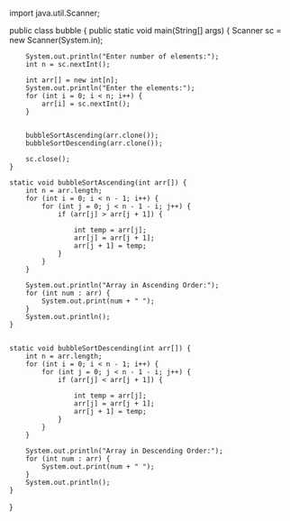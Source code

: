 import java.util.Scanner;

public class bubble {
    public static void main(String[] args) {
        Scanner sc = new Scanner(System.in);

        
        System.out.println("Enter number of elements:");
        int n = sc.nextInt();

        int arr[] = new int[n];
        System.out.println("Enter the elements:");
        for (int i = 0; i < n; i++) {
            arr[i] = sc.nextInt();
        }

      
        bubbleSortAscending(arr.clone());  
        bubbleSortDescending(arr.clone());

        sc.close();
    }

    static void bubbleSortAscending(int arr[]) {
        int n = arr.length;
        for (int i = 0; i < n - 1; i++) {
            for (int j = 0; j < n - 1 - i; j++) {
                if (arr[j] > arr[j + 1]) {
                
                    int temp = arr[j];
                    arr[j] = arr[j + 1];
                    arr[j + 1] = temp;
                }
            }
        }

        System.out.println("Array in Ascending Order:");
        for (int num : arr) {
            System.out.print(num + " ");
        }
        System.out.println();
    }


    static void bubbleSortDescending(int arr[]) {
        int n = arr.length;
        for (int i = 0; i < n - 1; i++) {
            for (int j = 0; j < n - 1 - i; j++) {
                if (arr[j] < arr[j + 1]) {
                   
                    int temp = arr[j];
                    arr[j] = arr[j + 1];
                    arr[j + 1] = temp;
                }
            }
        }

        System.out.println("Array in Descending Order:");
        for (int num : arr) {
            System.out.print(num + " ");
        }
        System.out.println();
    }
}
